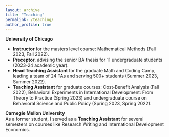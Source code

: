 ```yaml
---
layout: archive
title: "Teaching"
permalink: /teaching/
author_profile: true
---
```


**University of Chicago**
* **Instructor** for the masters level course: Mathematical Methods (Fall 2023, Fall 2022).
* **Preceptor**, advising the senior BA thesis for 11 undergraduate students (2023-24 academic year).
* **Head Teaching Assistant** for the graduate Math and Coding Camp, leading a team of 24 TAs and serving 500+ students (Summer 2023, Summer 2022).
* **Teaching Assistant** for graduate courses: Cost-Benefit Analysis (Fall 2022), Behavioral Experiments in International Development: From Theory to Practice (Spring 2023) and undergraduate course on Behavioral Science and Public Policy (Spring 2023, Spring 2022).

**Carnegie Mellon University**  
As a former student, I served as a **Teaching Assistant** for several semesters on courses like Research Writing and International Development Economics.
